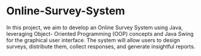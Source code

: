 # Online-Survey-System
In this project, we aim to develop an Online Survey System using Java, leveraging Object- Oriented Programming (OOP) concepts and Java Swing for the graphical user interface. The  system will allow users to design surveys, distribute them, collect responses, and generate insightful reports.
